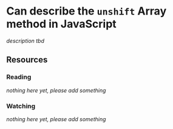 # Can describe the `unshift` Array method in JavaScript
_description tbd_
## Resources
### Reading
_nothing here yet, please add something_
### Watching
_nothing here yet, please add something_
